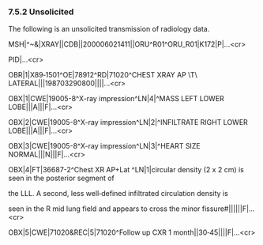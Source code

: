 ### 7.5.2 Unsolicited

The following is an unsolicited transmission of radiology data.

MSH|^~\&|XRAY||CDB||200006021411||ORU^R01^ORU_R01|K172|P|...&lt;cr>

PID|...&lt;cr>

OBR|1|X89‑1501^OE|78912^RD|71020^CHEST XRAY AP \T\ LATERAL|||198703290800||||...&lt;cr>

OBX|1|CWE|19005-8^X-ray impression^LN|4|^MASS LEFT LOWER LOBE|||A|||F|...&lt;cr>

OBX|2|CWE|19005-8^X-ray impression^LN|2|^INFILTRATE RIGHT LOWER LOBE|||A|||F|...&lt;cr>

OBX|3|CWE|19005-8^X-ray impression^LN|3|^HEART SIZE NORMAL|||N|||F|...&lt;cr>

OBX|4|FT|36687-2^Chest XR AP+Lat ^LN|1|circular density (2 x 2 cm) is seen in the posterior segment of

the LLL. A second, less well‑defined infiltrated circulation density is

seen in the R mid lung field and appears to cross the minor fissure#||||||F|...&lt;cr>

OBX|5|CWE|71020&REC|5|71020^Follow up CXR 1 month||30‑45||||F|...&lt;cr>
